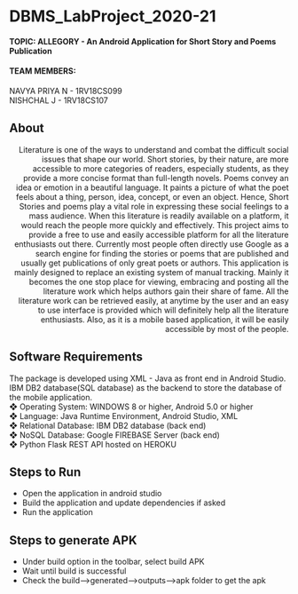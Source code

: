 # DBMS_LabProject_2020-21
#### TOPIC: ALLEGORY - An Android Application for Short Story and Poems Publication
#### TEAM MEMBERS:
NAVYA PRIYA N - 1RV18CS099  
NISHCHAL J - 1RV18CS107

## About
<div style="text-align: right"> Literature is one of the ways to understand and combat the difficult social issues that shape our world. Short stories, by their nature, are more accessible to more categories of readers, especially students, as they provide a more concise format than full-length novels. Poems convey an idea or emotion in a beautiful language. It paints a picture of what the poet feels about a thing, person, idea, concept, or even an object. Hence, Short Stories and poems play a vital role in expressing these social feelings to a mass audience. When this literature is readily available on a platform, it would reach the people more quickly and effectively. This project aims to provide a free to use and easily accessible platform for all the literature enthusiasts out there. Currently most people often directly use Google as a search engine for finding the stories or poems that are published and usually get publications of only great poets or authors. This application is mainly designed to replace an existing system of manual tracking. Mainly it becomes the one stop place for viewing, embracing and posting all the literature work which helps authors gain their share of fame. All the literature work can be retrieved easily, at anytime by the user and an easy to use interface is provided which will definitely help all the literature enthusiasts. Also, as it is a mobile based application, it will be easily accessible by most of the people. </div>

## Software Requirements
The package is developed using XML - Java as front end in Android Studio. IBM DB2 database(SQL database) as the backend to store the database of the mobile application.  
❖ Operating System: WINDOWS 8 or higher, Android 5.0 or higher  
❖ Language: Java Runtime Environment, Android Studio, XML  
❖ Relational Database: IBM DB2 database (back end)  
❖ NoSQL Database: Google FIREBASE Server (back end)  
❖ Python Flask REST API hosted on HEROKU  

## Steps to Run

* Open the application in android studio
* Build the application and update dependencies if asked
* Run the application

## Steps to generate APK

* Under build option in the toolbar, select build APK
* Wait until build is successful
* Check the build-->generated-->outputs-->apk folder to get the apk
